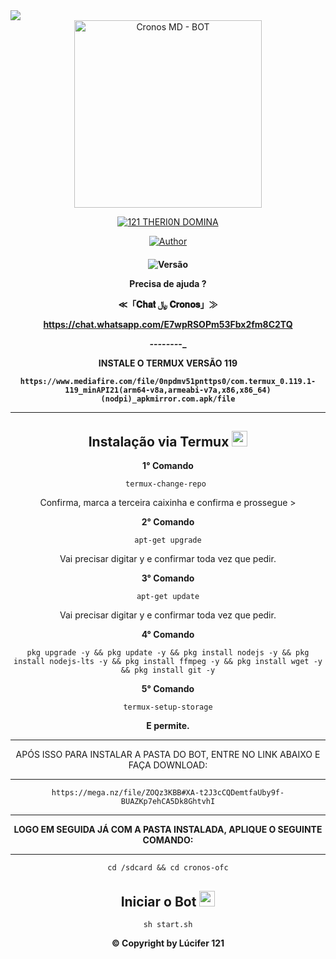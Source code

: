 <img src="https://readme-typing-svg.herokuapp.com/?font=mono&size=30&duration=4000&color=FF0000&center=falso&vCenter=falso&lines=Cronos-𝐁𝐎𝐓+𝐕1.0;MAIS+USADO+DO+BR+✰✰✰;100%+CONFIÁVEL+✰✰✰;✰121-THERI0N-DOMINA✰">

<div align="center">
<img src="https://telegra.ph/file/88833525fcc49f9fd4b1c.jpg" alt="Cronos MD - BOT" width="300" />

<p align="center">
<a href="#"><img title="121 THERI0N DOMINA" src="https://img.shields.io/badge/121 THERI0N DOMINA-blue?&style=for-the-badge"></a>
</p>
<p align="center">
  <a href="https://github.com/ocarlosplug7/cronos-ofc.git"><img title="Author" src="https://img.shields.io/badge/Author-Carlos-red.svg?style=for-the-badge&logo=github" /></a>
  <h4 align="center">
  
  <img title="Versão" src="https://img.shields.io/badge/Versão-1.0.0-orange.svg?style=for-the-badge&logo=github"></a>
</p>

**Precisa de ajuda ?**

≪「𝐂𝐡𝐚𝐭 ﷼ 𝐂𝐫𝐨𝐧𝐨𝐬」≫

https://chat.whatsapp.com/E7wpRSOPm53Fbx2fm8C2TQ

_-_-_-_-_-_-_-_-_

**INSTALE O TERMUX VERSÃO 119**
```
https://www.mediafire.com/file/0npdmv51pnttps0/com.termux_0.119.1-119_minAPI21(arm64-v8a,armeabi-v7a,x86,x86_64)(nodpi)_apkmirror.com.apk/file
```
---------------------------

## Instalação via Termux  <img src="https://user-images.githubusercontent.com/108157095/182052725-6568419a-6a9f-490a-85ea-90b94af694fe.png" height="25px">

**1° Comando**
```
termux-change-repo 
```
Confirma, marca a terceira caixinha e confirma e prossegue > 

**2° Comando**
```
apt-get upgrade
```
Vai precisar digitar y e confirmar toda vez que pedir.

**3° Comando**
```
apt-get update
```
Vai precisar digitar y e confirmar toda vez que pedir.

**4° Comando**
```
pkg upgrade -y && pkg update -y && pkg install nodejs -y && pkg install nodejs-lts -y && pkg install ffmpeg -y && pkg install wget -y && pkg install git -y
```
**5° Comando**
```
termux-setup-storage
```
**E permite.**

---------------------------

APÓS ISSO PARA INSTALAR A PASTA DO BOT, ENTRE NO LINK ABAIXO E FAÇA DOWNLOAD:

---------------------------
```
https://mega.nz/file/ZOQz3KBB#XA-t2J3cCQDemtfaUby9f-BUAZKp7ehCA5Dk8GhtvhI
```
---------------------------

**LOGO EM SEGUIDA JÁ COM A PASTA INSTALADA, APLIQUE O SEGUINTE COMANDO:**

---------------------------
```
cd /sdcard && cd cronos-ofc
```
## Iniciar o Bot  <img src="https://user-images.githubusercontent.com/108157095/182053901-78e4a217-51ba-42a3-8ec5-38ed978ad752.png" height="25px">
```
sh start.sh
```
**© Copyright by Lúcifer 121**
